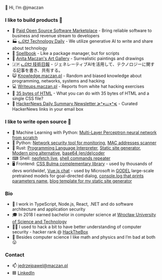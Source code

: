 👋 Hi, I’m @jmaczan
### I like to build products 🔬  
  - 🌱 [Paid Open Source Software Marketplace](https://poss.market) - Bring reliable software to business and revenue stream to developers
  - 🏭 [ᓚᘏᗢ Technology Daily](https://bibop.app) - We utilize generative AI to write and share about technology
  - 🧙 [Spellbook](https://spellbook.maczan.pl) - Like a package manager, but for scripts
  - 🎨 [Anita Maczan's Art Gallery](https://anitamaczan.pl) - Surrealistic paintings and drawings
  - 🇯🇵 [ᓚᘏᗢ 技術日報](https://aliquis.io/) - ジェネレーティブAIを活用して、テクノロジーに関する記事を書き、共有する。
  - 😺 [Knowledge.maczan.pl](https://knowledge.maczan.pl) - Random and biased knowledge about programming, networks, systems and hacking
  - 💻 [Writeups.maczan.pl](https://writeups.maczan.pl) - Reports from white hat hacking exercises
  - 🧩 [35 bytes of HTML](https://35bytes.maczan.pl) - What you can do with 35 bytes of HTML and a single CSS file?
  - 📰 [HackerNews Daily Summary Newsletter ≽^•⩊•^≼](https://mailchi.mp/8e5a0abfd6be/h59zy01kio) - Curated HackerNews links in your email box

### I like to write open source 💽
  - 🤗 Machine Learning with Python: [Multi-Layer Perceptron neural network from scratch](https://github.com/jmaczan/mlp-classifier)
  - 🐍 Python: [Network security tool for monitoring](https://github.com/jmaczan/ktotu), [MAC addresses scanner](https://github.com/jmaczan/mac-addresses-scanner)
  - 🦀 Rust: [Programming Language Interpreter](https://github.com/jmaczan/0x6b73746b), [Static site generator](https://github.com/jmaczan/xiexie), [Modern ping alternative](https://github.com/jmaczan/pff), [base64 (en/de)coder](https://github.com/jmaczan/rsb64)
  - ⌨ Shell: [neofetch live](https://github.com/jmaczan/neofetchlive), [shell commands repeater](https://github.com/jmaczan/repeat-sh)
  - 🖥 Frontend: [CSS Bulma complementary library](https://github.com/jmaczan/bulma-helpers) - used by thousands of devs worldwide!, [Vue.js chat](https://github.com/jmaczan/basic-vue-chat) - used by Microsoft in [GODEL](https://github.com/microsoft/GODEL) large-scale pretrained models for goal-directed dialog, [console.log that prints parameters name](https://github.com/jmaczan/funkcja), [blog template for my static site generator](https://github.com/jmaczan/xiexie-blog-template)

### Bio 
- 🔨 I work in TypeScript, Node.js, React, .NET and do software architecture and application security
- 🎓 In 2018 I earned bachelor in computer science at [Wrocław University of Science and Technology](https://pwr.edu.pl/en)
- 🧑‍💻 I used to hack a bit to have better understanding of computer security - hacker rank @ [HackTheBox](https://app.hackthebox.com/users/802806)
- 👀 Besides computer science I like math and physics and I’m bad at both 😛

### Contact
- 📫 jedrzejpawel@maczan.pl
- 🟦 [LinkedIn](https://www.linkedin.com/in/j%C4%99drzej-maczan/)
